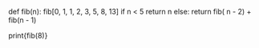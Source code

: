 def fib(n):
     fib[0, 1, 1, 2, 3, 5, 8, 13]
     if n < 5
     return n
     else:
        return fib( n - 2) + fib(n - 1)

print{fib(8)}

